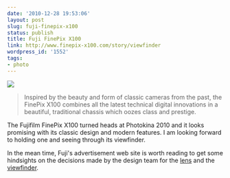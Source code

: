 ```yaml
---
date: '2010-12-28 19:53:06'
layout: post
slug: fuji-finepix-x100
status: publish
title: Fuji FinePix X100
link: http://www.finepix-x100.com/story/viewfinder
wordpress_id: '1552'
tags:
- photo
---
```


![](http://www.finepix-x100.com/sites/all/modules/x100/content/images/x100/control_1.jpg)

>Inspired by the beauty and form of classic cameras from the past, the FinePix X100 combines all the latest technical digital innovations in a beautiful, traditional chassis which oozes class and prestige.

The Fujifilm FinePix X100 turned heads at Photokina 2010 and it looks promising with its classic design and modern features.
I am looking forward to holding one and seeing through its viewfinder.

In the mean time, Fuji's advertisement web site is  worth reading to get some hindsights on the decisions made by the design team for the [lens][lens] and the [viewfinder][viewfinder].

[finepix]: http://www.finepix-x100.com/
[lens]: http://www.finepix-x100.com/story/
[viewfinder]: http://www.finepix-x100.com/story/viewfinder
